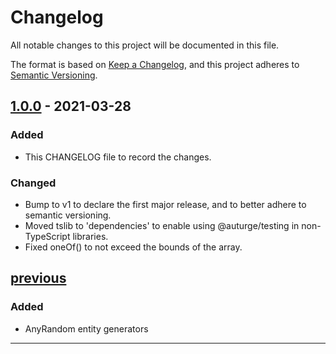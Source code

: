 # Changelog

All notable changes to this project will be documented in this file.

The format is based on [Keep a Changelog](https://keepachangelog.com/en/1.0.0/), and this project adheres to [Semantic Versioning](https://semver.org/spec/v2.0.0.html).

## [1.0.0] - 2021-03-28

### Added

-   This CHANGELOG file to record the changes.

### Changed

-   Bump to v1 to declare the first major release, and to better adhere to semantic versioning.
-   Moved tslib to 'dependencies' to enable using @auturge/testing in non-TypeScript libraries.
-   Fixed oneOf() to not exceed the bounds of the array.

## [previous]

### Added

-   AnyRandom entity generators

---

[unreleased]: https://github.com/auturge/testing/compare/v1.0.0...HEAD
[1.0.0]: https://github.com/auturge/testing/compare/v0.1.0...v1.0.0
[0.1.0]: https://github.com/auturge/testing/compare/v0.0.7...v0.1.0
[previous]: https://github.com/auturge/testing/compare/be2cda3..v0.0.7
